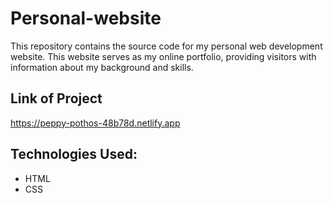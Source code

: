 # Personal-website


This repository contains the source code for my personal web development website.
This website serves as my online portfolio, providing visitors with information about my background and skills.

## Link of Project

  https://peppy-pothos-48b78d.netlify.app

## Technologies Used: 

* HTML
* CSS





